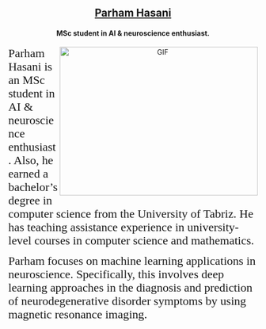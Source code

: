 <h2 align="center"><a href="https://github.com/ParhamHasani" target="blank">
Parham Hasani</a></h2>

<h4 align="center">MSc student in AI & neuroscience enthusiast.</h4>

<a target="_blank" align="center">
  <img align="right" top="500" height="300" width="400" alt="GIF" src="https://media.giphy.com/media/SWoSkN6DxTszqIKEqv/giphy.gif">
</a>
<font face = "serif" size = "5"> Parham Hasani is an MSc student in AI & neuroscience enthusiast. Also, he earned a bachelor’s degree in computer science from the University of Tabriz. He has teaching assistance experience in university-level courses in computer science and mathematics.

Parham focuses on machine learning applications in neuroscience.
Specifically, this involves deep learning approaches in the diagnosis and prediction of neurodegenerative disorder symptoms by using magnetic resonance imaging.
</font><br />
<!--
**ParhamHasani/ParhamHasani** is a ✨ _special_ ✨ repository because its `README.md` (this file) appears on your GitHub profile.

Here are some ideas to get you started:

- 🔭 I’m currently working on ...
- 🌱 I’m currently learning ...
- 👯 I’m looking to collaborate on ...
- 🤔 I’m looking for help with ...
- 💬 Ask me about ...
- 📫 How to reach me: ...
- 😄 Pronouns: ...
- ⚡ Fun fact: ...
-->
